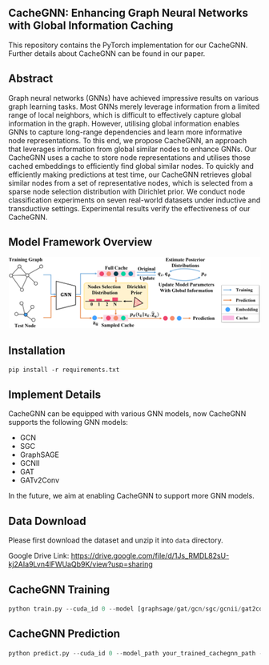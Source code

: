 ## CacheGNN: Enhancing Graph Neural Networks with Global Information Caching

This repository contains the PyTorch implementation for our CacheGNN. Further details about CacheGNN can be found in our paper.

## Abstract

Graph neural networks (GNNs) have achieved impressive results on various graph learning tasks. Most GNNs merely leverage information from a limited range of local neighbors, which is difficult to effectively capture global information in the graph. However, utilising global information enables GNNs to capture long-range dependencies and learn more informative node representations. To this end, we propose CacheGNN, an approach that leverages information from global similar nodes to enhance GNNs. Our CacheGNN uses a cache to store node representations and utilises those cached embeddings to efficiently find global similar nodes. To quickly and efficiently making predictions at test time, our CacheGNN retrieves global similar nodes from a set of representative nodes, which is selected from a sparse node selection distribution with Dirichlet prior. We conduct node classification experiments on seven real-world datasets under inductive and transductive settings. Experimental results verify the effectiveness of our CacheGNN.

## Model Framework Overview

<p align="center">
  <img src="./pic/Model_Framework.png" alt="Model_Framework" width="700"/>
</p>

## Installation

```shell
pip install -r requirements.txt
```

## Implement Details

CacheGNN can be equipped with various GNN models, now CacheGNN supports the following GNN models:

- GCN
- SGC
- GraphSAGE
- GCNII
- GAT
- GATv2Conv

In the future, we aim at enabling CacheGNN to support more GNN models.

## Data Download

Please first download the dataset and unzip it into `data` directory.

Google Drive Link: https://drive.google.com/file/d/1Js_RMDL82sU-kj2AIa9Lvn4lFWUaQb9K/view?usp=sharing

## CacheGNN Training 

```python
python train.py --cuda_id 0 --model [graphsage/gat/gcn/sgc/gcnii/gat2conv] --hidden_dim 64 --eta 1 --log_dir ./log/graphsage_dblp --k 3 --epochs 50 --dataset ppi
```

## CacheGNN Prediction

```python
python predict.py --cuda_id 0 --model_path your_trained_cachegnn_path --hidden_dim 64 --eta 1 --k 3 --dataset ppi --criterion 
```


